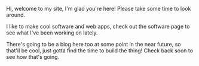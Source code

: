 Hi, welcome to my site, I'm glad you're here! Please take some time to look around.

I like to make cool software and web apps, check out the software page to see what I've been working on lately.

There's going to be a blog here too at some point in the near future, so that'll be cool, just gotta find the time to build the thing!
Check back soon to see how that's going.
